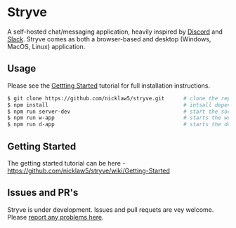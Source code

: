 # Stryve
A self-hosted chat/messaging application, heavily inspired by [Discord](https://discordapp.com/) and [Slack](https://slack.com/). Stryve comes as both a browser-based and desktop (Windows, MacOS, Linux) application.

## Usage
Please see the [Gettting Started](https://github.com/nicklaw5/stryve/wiki/Getting-Started) tutorial for full installation instructions.
```bash
$ git clone https://github.com/nicklaw5/stryve.git      # clone the repo
$ npm install                                           # intsall dependencies
$ npm run server-dev                                    # start the socket.io server in debug mode
$ npm run w-app                                         # starts the web client on http://localhost:8080/
$ npm run d-app                                         # starts the desktop app
```

## Getting Started
The getting started tutorial can be here - https://github.com/nicklaw5/stryve/wiki/Getting-Started

## Issues and PR's
Stryve is under development. Issues and pull requets are vey welcome. Please [report any problems here](https://github.com/nicklaw5/stryve//issues).
